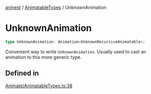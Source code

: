 [aninest](../../index.md) / [AnimatableTypes](../index.md) / UnknownAnimation

# UnknownAnimation

```ts
type UnknownAnimation: Animation<UnknownRecursiveAnimatable>;
```

Convenient way to write `UnknownAnimation`.
Usually used to cast an animation to this more generic type.

## Defined in

[Animate/AnimatableTypes.ts:38](https://github.com/zphrs/aninest/blob/c0759892862ca3c4697d159317f2939666662924/core/src/Animate/AnimatableTypes.ts#L38)
